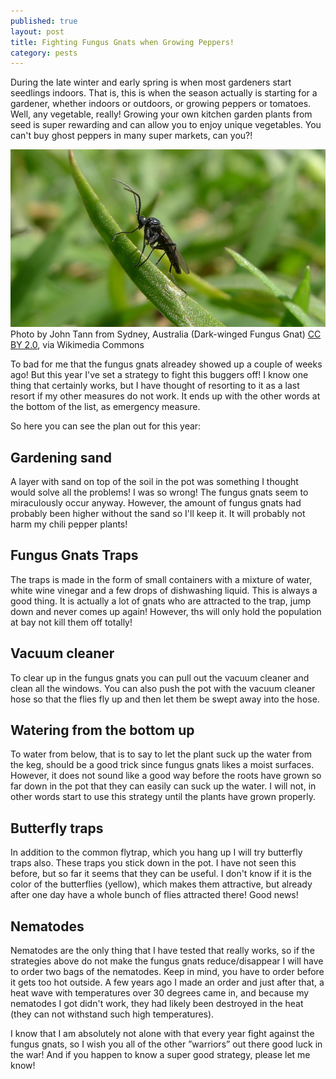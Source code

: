 ```yaml
---
published: true
layout: post
title: Fighting Fungus Gnats when Growing Peppers!
category: pests
---
```

During the late winter and early spring is when most gardeners start seedlings indoors. That is, this is when the season actually is starting for a gardener, whether indoors or outdoors, or growing peppers or tomatoes. Well, any vegetable, really! Growing your own kitchen garden plants from seed is super rewarding and can allow you to enjoy unique vegetables. You can't buy ghost peppers in many super markets, can you?!

![](/images/fight-fungus-gnats-growing-peppers.jpg)
Photo by John Tann from Sydney, Australia (Dark-winged Fungus Gnat) [CC BY 2.0](https://creativecommons.org/licenses/by/2.0), via Wikimedia Commons

To bad for me that the fungus gnats alreadey showed up a couple of weeks ago! But this year I've set a strategy to fight this buggers off! I know one thing that certainly works, but I have thought of resorting to it as a last resort if my other measures do not work. It ends up with the other words at the bottom of the list, as emergency measure.

So here you can see the plan out for this year:

## Gardening sand
A layer with sand on top of the soil in the pot was something I thought would solve all the problems! I was so wrong! The fungus gnats seem to miraculously occur anyway. However, the amount of fungus gnats had probably been higher without the sand so I'll keep it. It will probably not harm my chili pepper plants!

## Fungus Gnats Traps
The traps is made in the form of small containers with a mixture of water, white wine vinegar and a few drops of dishwashing liquid. This is always a good thing. It is actually a lot of gnats who are attracted to the trap, jump down and never comes up again! However, ths will only hold the population at bay not kill them off totally!

## Vacuum cleaner
To clear up in the fungus gnats you can pull out the vacuum cleaner and clean all the windows. You can also push the pot with the vacuum cleaner hose so that the flies fly up and then let them be swept away into the hose.

## Watering from the bottom up
To water from below, that is to say to let the plant suck up the water from the keg, should be a good trick since fungus gnats likes a moist surfaces. However, it does not sound like a good way before the roots have grown so far down in the pot that they can easily can suck up the water. I will not, in other words start to use this strategy until the plants have grown properly. 

## Butterfly traps
In addition to the common flytrap, which you hang up I will try butterfly traps also. These traps you stick down in the pot. I have not seen this before, but so far it seems that they can be useful. I don't know if it is the color of the butterflies (yellow), which makes them attractive, but already after one day have a whole bunch of flies attracted there! Good news!

## Nematodes
Nematodes are the only thing that I have tested that really works, so if the strategies above do not make the fungus gnats reduce/disappear I will have to order two bags of the nematodes. Keep in mind, you have to order before it gets too hot outside. A few years ago I made an order and just after that, a heat wave with temperatures over 30 degrees came in, and because my nematodes I got didn't work, they had likely been destroyed in the heat (they can not withstand such high temperatures).

I know that I am absolutely not alone with that every year fight against the fungus gnats, so I wish you all of the other ”warriors” out there good luck in the war! And if you happen to know a super good strategy, please let me know!
